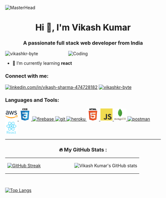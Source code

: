 ![MasterHead](https://chkskills.com/wp-content/uploads/2020/04/PNC-Animated-Banners.gif
)
<h1 align="center">Hi 👋, I'm Vikash Kumar</h1>
<h3 align="center">A passionate full stack web developer from India</h3>


<img align="right" alt="Coding" width="300" src="https://media1.giphy.com/media/qgQUggAC3Pfv687qPC/giphy.gif">
<p align="left"> <img src="https://komarev.com/ghpvc/?username=vikashkr-byte&label=Profile%20views&color=0e75b6&style=flat" alt="vikashkr-byte" /> </p>



- 🔭 I’m currently learning **react**

<h3 align="left">Connect with me:</h3>
<p align="left">
<a href="https://www.linkedin.com/in/vikash-kumar-474728182/" target="blank"><img align="center" src="https://raw.githubusercontent.com/rahuldkjain/github-profile-readme-generator/master/src/images/icons/Social/linked-in-alt.svg" alt="linkedin.com/in/vikash-sharma-474728182" height="30" width="40" /></a>
<a href="https://codesandbox.com/vikashkr-byte" target="blank"><img align="center" src="https://raw.githubusercontent.com/rahuldkjain/github-profile-readme-generator/master/src/images/icons/Social/codesandbox.svg" alt="vikashkr-byte" height="30" width="40" /></a>
</p>

<h3 align="left">Languages and Tools:</h3>
<p align="left"> <a href="https://aws.amazon.com" target="_blank" rel="noreferrer"> <img src="https://raw.githubusercontent.com/devicons/devicon/master/icons/amazonwebservices/amazonwebservices-original-wordmark.svg" alt="aws" width="40" height="40"/> </a> <a href="https://www.w3schools.com/css/" target="_blank" rel="noreferrer"> <img src="https://raw.githubusercontent.com/devicons/devicon/master/icons/css3/css3-original-wordmark.svg" alt="css3" width="40" height="40"/> </a> <a href="https://firebase.google.com/" target="_blank" rel="noreferrer"> <img src="https://www.vectorlogo.zone/logos/firebase/firebase-icon.svg" alt="firebase" width="40" height="40"/> </a> <a href="https://git-scm.com/" target="_blank" rel="noreferrer"> <img src="https://www.vectorlogo.zone/logos/git-scm/git-scm-icon.svg" alt="git" width="40" height="40"/> </a> <a href="https://heroku.com" target="_blank" rel="noreferrer"> <img src="https://www.vectorlogo.zone/logos/heroku/heroku-icon.svg" alt="heroku" width="40" height="40"/> </a> <a href="https://www.w3.org/html/" target="_blank" rel="noreferrer"> <img src="https://raw.githubusercontent.com/devicons/devicon/master/icons/html5/html5-original-wordmark.svg" alt="html5" width="40" height="40"/> </a> <a href="https://developer.mozilla.org/en-US/docs/Web/JavaScript" target="_blank" rel="noreferrer"> <img src="https://raw.githubusercontent.com/devicons/devicon/master/icons/javascript/javascript-original.svg" alt="javascript" width="40" height="40"/> </a> <a href="https://www.mongodb.com/" target="_blank" rel="noreferrer"> <img src="https://raw.githubusercontent.com/devicons/devicon/master/icons/mongodb/mongodb-original-wordmark.svg" alt="mongodb" width="40" height="40"/> </a> <a href="https://postman.com" target="_blank" rel="noreferrer"> <img src="https://www.vectorlogo.zone/logos/getpostman/getpostman-icon.svg" alt="postman" width="40" height="40"/> </a> <a href="https://reactjs.org/" target="_blank" rel="noreferrer"> <img src="https://raw.githubusercontent.com/devicons/devicon/master/icons/react/react-original-wordmark.svg" alt="react" width="40" height="40"/> </a> </p>





---
<!----------------------------------- GitHub Stats Section ------------------------------------>
###  <p align="center">  :fire: My GitHub Stats :  </p>

  
  <table><tr><td valign="top" width="50%">
  
[![GitHub Streak](http://github-readme-streak-stats.herokuapp.com?user=vikashkr-byte&theme=dark&background=000000)](https://git.io/streak-stats)

</td><td valign="top" width="50%">
 
<!-- ![Vikash Kumar's GitHub stats](https://github-readme-stats-git-masterrstaa-rickstaa.vercel.app/api?username=vikashkr-byte&show_icons=true&theme=radical) -->
![Vikash Kumar's GitHub stats](https://github-readme-stats-git-masterrstaa-rickstaa.vercel.app/api?username=vikashkr-byte&&show_icons=true&title_color=ffffff&icon_color=bb2acf&text_color=daf7dc&bg_color=151515)

</td></tr></table>  

<br/>


<!--   [![Top Langs](https://github-readme-stats.vercel.app/api/top-langs/?username=vikashkr-byte&layout=compact&theme=vision-friendly-dark)](https://github.com/vikashkr-byte/github-readme-stats) -->
   [![Top Langs](https://github-readme-stats-git-masterrstaa-rickstaa.vercel.app/api/top-langs/?username=vikashkr-byte&layout=compact&theme=vision-friendly-dark)](https://github.com/vikashkr-byte/github-readme-stats)
<p align="center"> </p>



